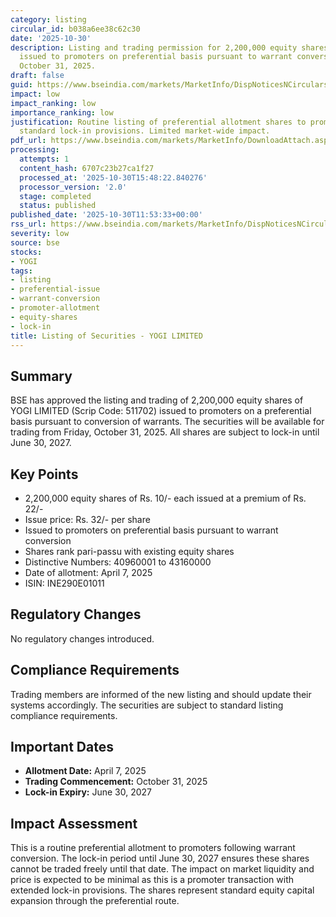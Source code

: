 ```yaml
---
category: listing
circular_id: b038a6ee38c62c30
date: '2025-10-30'
description: Listing and trading permission for 2,200,000 equity shares of YOGI LIMITED
  issued to promoters on preferential basis pursuant to warrant conversion, effective
  October 31, 2025.
draft: false
guid: https://www.bseindia.com/markets/MarketInfo/DispNoticesNCirculars.aspx?Noticeid={E6522C20-9510-4142-B8C1-F157B1B0C568}&noticeno=20251030-15&dt=10/30/2025&icount=15&totcount=57&flag=0
impact: low
impact_ranking: low
importance_ranking: low
justification: Routine listing of preferential allotment shares to promoters with
  standard lock-in provisions. Limited market-wide impact.
pdf_url: https://www.bseindia.com/markets/MarketInfo/DownloadAttach.aspx?id=20251030-15&attachedId=
processing:
  attempts: 1
  content_hash: 6707c23b27ca1f27
  processed_at: '2025-10-30T15:48:22.840276'
  processor_version: '2.0'
  stage: completed
  status: published
published_date: '2025-10-30T11:53:33+00:00'
rss_url: https://www.bseindia.com/markets/MarketInfo/DispNoticesNCirculars.aspx?Noticeid={E6522C20-9510-4142-B8C1-F157B1B0C568}&noticeno=20251030-15&dt=10/30/2025&icount=15&totcount=57&flag=0
severity: low
source: bse
stocks:
- YOGI
tags:
- listing
- preferential-issue
- warrant-conversion
- promoter-allotment
- equity-shares
- lock-in
title: Listing of Securities - YOGI LIMITED
---
```


## Summary

BSE has approved the listing and trading of 2,200,000 equity shares of YOGI LIMITED (Scrip Code: 511702) issued to promoters on a preferential basis pursuant to conversion of warrants. The securities will be available for trading from Friday, October 31, 2025. All shares are subject to lock-in until June 30, 2027.

## Key Points

- 2,200,000 equity shares of Rs. 10/- each issued at a premium of Rs. 22/-
- Issue price: Rs. 32/- per share
- Issued to promoters on preferential basis pursuant to warrant conversion
- Shares rank pari-passu with existing equity shares
- Distinctive Numbers: 40960001 to 43160000
- Date of allotment: April 7, 2025
- ISIN: INE290E01011

## Regulatory Changes

No regulatory changes introduced.

## Compliance Requirements

Trading members are informed of the new listing and should update their systems accordingly. The securities are subject to standard listing compliance requirements.

## Important Dates

- **Allotment Date:** April 7, 2025
- **Trading Commencement:** October 31, 2025
- **Lock-in Expiry:** June 30, 2027

## Impact Assessment

This is a routine preferential allotment to promoters following warrant conversion. The lock-in period until June 30, 2027 ensures these shares cannot be traded freely until that date. The impact on market liquidity and price is expected to be minimal as this is a promoter transaction with extended lock-in provisions. The shares represent standard equity capital expansion through the preferential route.